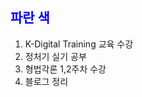 ## <span style="color:blue">파란 색</span>
  
1. K-Digital Training 교육 수강  
2. 정처기 실기 공부  
3. 형법각론 1,2주차 수강  
4. 블로그 정리
